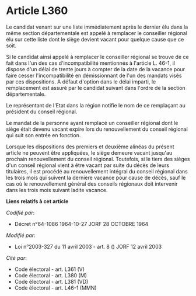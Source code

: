 # Article L360

Le candidat venant sur une liste immédiatement après le dernier élu dans la même section départementale est appelé à
remplacer le conseiller régional élu sur cette liste dont le siège devient vacant pour quelque cause que ce soit. 

Si le candidat ainsi appelé à remplacer le conseiller régional se trouve de ce fait dans l'un des cas d'incompatibilité
mentionnés à l'article L. 46-1, il dispose d'un délai de trente jours à compter de la date de la vacance pour faire cesser
l'incompatibilité en démissionnant de l'un des mandats visés par ces dispositions. A défaut d'option dans le délai imparti,
le remplacement est assuré par le candidat suivant dans l'ordre de la section départementale. 

Le représentant de l'Etat dans la région notifie le nom de ce remplaçant au président du conseil régional. 

Le mandat de la personne ayant remplacé un conseiller régional dont le siège était devenu vacant expire lors du
renouvellement du conseil régional qui suit son entrée en fonction. 

Lorsque les dispositions des premiers et deuxième alinéas du présent article ne peuvent être appliquées, le siège demeure
vacant jusqu'au prochain renouvellement du conseil régional. Toutefois, si le tiers des sièges d'un conseil régional vient à
être vacant par suite du décès de leurs titulaires, il est procédé au renouvellement intégral du conseil régional dans les
trois mois qui suivent la dernière vacance pour cause de décès, sauf le cas où le renouvellement général des conseils
régionaux doit intervenir dans les trois mois suivant ladite vacance.

**Liens relatifs à cet article**

_Codifié par_:

  - Décret n°64-1086 1964-10-27 JORF 28 OCTOBRE 1964

_Modifié par_:

  - Loi n°2003-327 du 11 avril 2003 - art. 8 () JORF 12 avril 2003

_Cité par_:

  - Code électoral - art. L361 (V)
  - Code électoral - art. L380 (M)
  - Code électoral - art. L381 (VD)
  - Code électoral - art. L46-1 (MMN)
